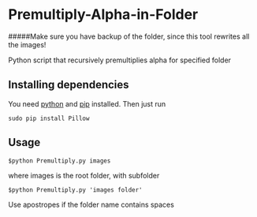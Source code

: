 # Premultiply-Alpha-in-Folder
#####Make sure you have backup of the folder, since this tool rewrites all the images!

Python script that recursively premultiplies alpha for specified folder 

## Installing dependencies
You need [python](https://www.python.org/downloads/) and [pip](https://pip.pypa.io/en/stable/installing/) installed. Then just run
``` shell
sudo pip install Pillow 
```

## Usage
``` 
$python Premultiply.py images
```
where images is the root folder, with subfolder 
``` 
$python Premultiply.py 'images folder'
```
Use apostropes if the folder name contains spaces
